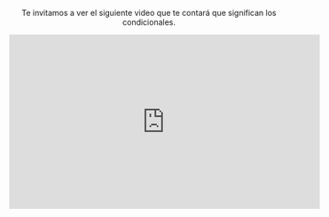 <div style="text-align:center;"> 
</body>

<p>Te invitamos a ver el siguiente video que te contará que significan los condicionales.</p>

<iframe width="560" height="315" src="https://www.youtube.com/watch?v=HCHzcOb3uZ8&rel=0" frameborder="0" allow="autoplay; encrypted-media" allowfullscreen></iframe>

</div>
<body>